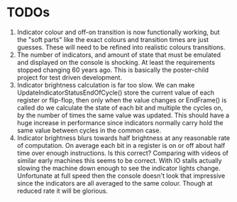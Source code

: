 # TODOs

1. Indicator colour and off-on transition is now functionally working, but the "soft parts" like the exact colours and transition times are just guesses. These will need to be refined into realistic colours transitions.
1. The number of indicators, and amount of state that must be emulated and displayed on the console is shocking. At least the requirements stopped changing 60 years ago. This is basically the poster-child project for test driven development.
1. Indicator brightness calculation is far too slow. We can make UpdateIndicatorStatusEndOfCycle() store the current value of each register or flip-flop, then only when the value changes or EndFrame() is called do we calculate the state of each bit and multiple the cycles on, by the number of times the same value was updated. This should have a huge increase in performance since indicators normally carry hold the same value between cycles in the common case.
1. Indicator brightness blurs towards half brightness at any reasonable rate of computation. On average each bit in a register is on or off about half time over enough instructions. Is this correct? Comparing with videos of similar early machines this seems to be correct. With IO stalls actually slowing the machine down enough to see the indicator lights change. Unfortunate at full speed then the console doesn't look that impressive since the indicators are all averaged to the same colour. Though at reduced rate it will be glorious.